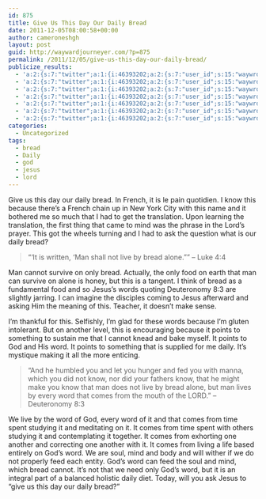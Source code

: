 ```yaml
---
id: 875
title: Give Us This Day Our Daily Bread
date: 2011-12-05T08:00:58+00:00
author: cameroneshgh
layout: post
guid: http://waywardjourneyer.com/?p=875
permalink: /2011/12/05/give-us-this-day-our-daily-bread/
publicize_results:
  - 'a:2:{s:7:"twitter";a:1:{i:46393202;a:2:{s:7:"user_id";s:15:"waywrdjourneyer";s:7:"post_id";s:18:"143685402841202689";}}s:2:"fb";a:1:{i:1527594;a:2:{s:7:"user_id";s:7:"1527594";s:7:"post_id";s:17:"10100254831033376";}}}'
  - 'a:2:{s:7:"twitter";a:1:{i:46393202;a:2:{s:7:"user_id";s:15:"waywrdjourneyer";s:7:"post_id";s:18:"143685402841202689";}}s:2:"fb";a:1:{i:1527594;a:2:{s:7:"user_id";s:7:"1527594";s:7:"post_id";s:17:"10100254831033376";}}}'
  - 'a:2:{s:7:"twitter";a:1:{i:46393202;a:2:{s:7:"user_id";s:15:"waywrdjourneyer";s:7:"post_id";s:18:"143685402841202689";}}s:2:"fb";a:1:{i:1527594;a:2:{s:7:"user_id";s:7:"1527594";s:7:"post_id";s:17:"10100254831033376";}}}'
  - 'a:2:{s:7:"twitter";a:1:{i:46393202;a:2:{s:7:"user_id";s:15:"waywrdjourneyer";s:7:"post_id";s:18:"143685402841202689";}}s:2:"fb";a:1:{i:1527594;a:2:{s:7:"user_id";s:7:"1527594";s:7:"post_id";s:17:"10100254831033376";}}}'
  - 'a:2:{s:7:"twitter";a:1:{i:46393202;a:2:{s:7:"user_id";s:15:"waywrdjourneyer";s:7:"post_id";s:18:"143685402841202689";}}s:2:"fb";a:1:{i:1527594;a:2:{s:7:"user_id";s:7:"1527594";s:7:"post_id";s:17:"10100254831033376";}}}'
  - 'a:2:{s:7:"twitter";a:1:{i:46393202;a:2:{s:7:"user_id";s:15:"waywrdjourneyer";s:7:"post_id";s:18:"143685402841202689";}}s:2:"fb";a:1:{i:1527594;a:2:{s:7:"user_id";s:7:"1527594";s:7:"post_id";s:17:"10100254831033376";}}}'
  - 'a:2:{s:7:"twitter";a:1:{i:46393202;a:2:{s:7:"user_id";s:15:"waywrdjourneyer";s:7:"post_id";s:18:"143685402841202689";}}s:2:"fb";a:1:{i:1527594;a:2:{s:7:"user_id";s:7:"1527594";s:7:"post_id";s:17:"10100254831033376";}}}'
categories:
  - Uncategorized
tags:
  - bread
  - Daily
  - god
  - jesus
  - lord
---
```

Give us this day our daily bread. In French, it is le pain quotidien. I know this because there&#8217;s a French chain up in New York City with this name and it bothered me so much that I had to get the translation. Upon learning the translation, the first thing that came to mind was the phrase in the Lord&#8217;s prayer. This got the wheels turning and I had to ask the question what is our daily bread?

> &#8220;&#8216;It is written, &#8216;Man shall not live by bread alone.&#8221;&#8221; &#8211; Luke 4:4

Man cannot survive on only bread. Actually, the only food on earth that man can survive on alone is honey, but this is a tangent. I think of bread as a fundamental food and so Jesus&#8217;s words quoting Deuteronomy 8:3 are slightly jarring. I can imagine the disciples coming to Jesus afterward and asking Him the meaning of this. Teacher, it doesn&#8217;t make sense.

I&#8217;m thankful for this. Selfishly, I&#8217;m glad for these words because I&#8217;m gluten intolerant. But on another level, this is encouraging because it points to something to sustain me that I cannot knead and bake myself. It points to God and His word. It points to something that is supplied for me daily. It&#8217;s mystique making it all the more enticing.

> &#8220;And he humbled you and let you hunger and fed you with manna, which you did not know, nor did your fathers know, that he might make you know that man does not live by bread alone, but man lives by every word that comes from the mouth of the LORD.&#8221; &#8211; Deuteronomy 8:3

We live by the word of God, every word of it and that comes from time spent studying it and meditating on it. It comes from time spent with others studying it and contemplating it together. It comes from exhorting one another and correcting one another with it. It comes from living a life based entirely on God&#8217;s word. We are soul, mind and body and will wither if we do not properly feed each entity. God&#8217;s word can feed the soul and mind, which bread cannot. It&#8217;s not that we need only God&#8217;s word, but it is an integral part of a balanced holistic daily diet. Today, will you ask Jesus to &#8220;give us this day our daily bread?&#8221;